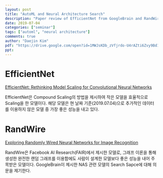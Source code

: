 ```yaml
---
layout: post
title: "AutoML and Neural Architecture Search"
description: "Paper review of EfficientNet from GoogleBrain and RandWire from Facebook AI Research (FAIR)"
date: 2019-07-04
categories: ["seminar"]
tags: ["automl", "neural architecture"]
comments: true
author: "Daejin Kim"
pdf: "https://drive.google.com/open?id=1MWJsKDb_zVfjrdo-U4rAZti6Zvy9Bd1S"
ppt:
---
```


<!-- <iframe src="https://www.slideshare.net/DaeJinKim22/slideshelf" width="760px" height="570px" frameborder="0" marginwidth="0" marginheight="0" scrolling="no" style="border:none;" allowfullscreen webkitallowfullscreen mozallowfullscreen></iframe> -->

# EfficientNet

[EfficientNet: Rethinking Model Scaling for Convolutional Neural Networks](https://arxiv.org/abs/1905.11946)

EfficientNet은 Compound Scaling의 방법을 제시하여 작은 모델을 효율적으로 Scaling을 한 모델이다. 해당 모델은 현 날짜 기준(2019.07.04)으로 추가적인 데이터를 이용하지 않은 모델 중 가장 좋은 성능을 내고 있다.

# RandWire

[Exploring Randomly Wired Neural Networks for Image Recognition](https://arxiv.org/abs/1904.01569)

RandWire은 Facebook AI Research(FAIR)에서 제시한 모델로, 그래프 이론을 통해 생성한 완전한 랜덤 그래프를 이용함에도 사람이 설계한 모델보다 좋은 성능을 내어 주목받은 모델이다. GoogleBrain이 제시한 NAS 관련 모델의 Search Sapce에 대해 의문을 제기한다.